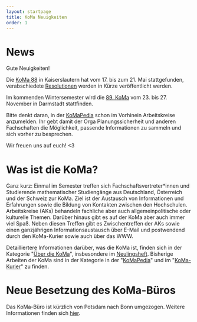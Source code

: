 ```yaml
---
layout: startpage
title: KoMa Neuigkeiten
order: 1
---
```


# News

Gute Neuigkeiten!

Die [KoMa 88](https://komapedia.org/wiki/KoMa_88) in Kaiserslautern hat vom 17. bis zum 21. Mai stattgefunden, verabschiedete [Resolutionen](./publikationen/resolutionen) werden in Kürze veröffentlicht werden.

Im kommenden Wintersemester wird die [89. KoMa](https://www.koma89.tu-darmstadt.de/) vom 23. bis 27. November in Darmstadt stattfinden.

Bitte denkt daran, in der [KoMaPedia](./KoMaPedia) schon im Vorhinein Arbeitskreise anzumelden.
Ihr gebt damit der Orga Planungssicherheit und anderen Fachschaften die Möglichkeit, passende Informationen zu sammeln und sich vorher zu besprechen.

Wir freuen uns auf euch! <3

# Was ist die KoMa?

Ganz kurz: Einmal im Semester treffen sich Fachschaftsvertreter\*innen und Studierende mathematischer Studiengänge aus Deutschland, Österreich und der Schweiz zur KoMa.
Ziel ist der Austausch von Informationen und Erfahrungen sowie die Bildung von Kontakten zwischen den Hochschulen.
Arbeitskreise (AKs) behandeln fachliche aber auch allgemeinpolitische oder kulturelle Themen. Darüber hinaus gibt es auf der KoMa aber auch immer viel Spaß.
Neben diesen Treffen gibt es Zwischentreffen der AKs sowie einen ganzjährigen Informationsaustausch über E-Mail und postwendend durch den KoMa-Kurier sowie auch über das WWW.

Detailliertere Informationen darüber, was die KoMa ist, finden sich in der Kategorie "[Über die KoMa](./ueber_die_koma/)", insbesondere im [Neulingsheft](./publikationen/neulingsheft/). 
Bisherige Arbeiten der KoMa sind in der Kategorie in der "[KoMaPedia](./KoMaPedia/)" und im "[KoMa-Kurier](./publikationen/koma-kurier/)" zu finden.

# Neue Besetzung des KoMa-Büros
Das KoMa-Büro ist kürzlich von Potsdam nach Bonn umgezogen.
Weitere Informationen finden sich [hier](./kommunikation/koma-buero/).
